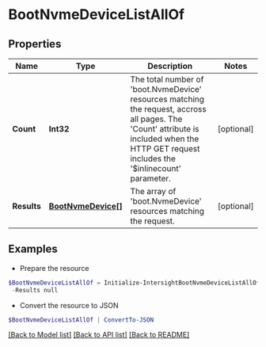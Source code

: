 # BootNvmeDeviceListAllOf
## Properties

Name | Type | Description | Notes
------------ | ------------- | ------------- | -------------
**Count** | **Int32** | The total number of &#39;boot.NvmeDevice&#39; resources matching the request, accross all pages. The &#39;Count&#39; attribute is included when the HTTP GET request includes the &#39;$inlinecount&#39; parameter. | [optional] 
**Results** | [**BootNvmeDevice[]**](BootNvmeDevice.md) | The array of &#39;boot.NvmeDevice&#39; resources matching the request. | [optional] 

## Examples

- Prepare the resource
```powershell
$BootNvmeDeviceListAllOf = Initialize-IntersightBootNvmeDeviceListAllOf  -Count null `
 -Results null
```

- Convert the resource to JSON
```powershell
$BootNvmeDeviceListAllOf | ConvertTo-JSON
```

[[Back to Model list]](../README.md#documentation-for-models) [[Back to API list]](../README.md#documentation-for-api-endpoints) [[Back to README]](../README.md)

